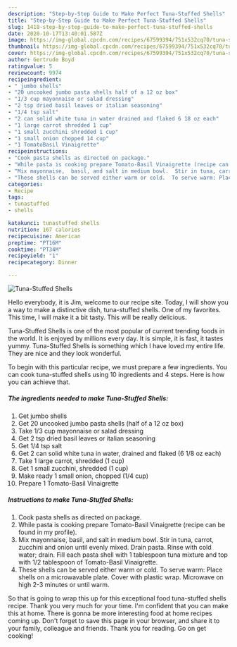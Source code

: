 ```yaml
---
description: "Step-by-Step Guide to Make Perfect Tuna-Stuffed Shells"
title: "Step-by-Step Guide to Make Perfect Tuna-Stuffed Shells"
slug: 1418-step-by-step-guide-to-make-perfect-tuna-stuffed-shells
date: 2020-10-17T13:40:01.587Z
image: https://img-global.cpcdn.com/recipes/67599394/751x532cq70/tuna-stuffed-shells-recipe-main-photo.jpg
thumbnail: https://img-global.cpcdn.com/recipes/67599394/751x532cq70/tuna-stuffed-shells-recipe-main-photo.jpg
cover: https://img-global.cpcdn.com/recipes/67599394/751x532cq70/tuna-stuffed-shells-recipe-main-photo.jpg
author: Gertrude Boyd
ratingvalue: 5
reviewcount: 9974
recipeingredient:
- " jumbo shells"
- "20 uncooked jumbo pasta shells half of a 12 oz box"
- "1/3 cup mayonnaise or salad dressing"
- "2 tsp dried basil leaves or italian seasoning"
- "1/4 tsp salt"
- "2 can solid white tuna in water drained and flaked 6 18 oz each"
- "1 large carrot shredded 1 cup"
- "1 small zucchini shredded 1 cup"
- "1 small onion chopped 14 cup"
- "1 TomatoBasil Vinaigrette"
recipeinstructions:
- "Cook pasta shells as directed on package."
- "While pasta is cooking prepare Tomato-Basil Vinaigrette (recipe can be found in my profile)."
- "Mix mayonnaise,  basil, and salt in medium bowl.  Stir in tuna, carrot, zucchini and onion until evenly mixed.  Drain pasta.  Rinse with cold water; drain.  Fill each pasta shell with 1 tablespoon tuna mixture and top with 1/2 tablespoon of Tomato-Basil Vinaigrette."
- "These shells can be served either warm or cold.  To serve warm: Place shells on a microwavable plate.  Cover with plastic wrap.  Microwave on high 2-3 minutes or until warm."
categories:
- Recipe
tags:
- tunastuffed
- shells

katakunci: tunastuffed shells 
nutrition: 167 calories
recipecuisine: American
preptime: "PT16M"
cooktime: "PT34M"
recipeyield: "1"
recipecategory: Dinner

---
```



![Tuna-Stuffed Shells](https://img-global.cpcdn.com/recipes/67599394/751x532cq70/tuna-stuffed-shells-recipe-main-photo.jpg)

Hello everybody, it is Jim, welcome to our recipe site. Today, I will show you a way to make a distinctive dish, tuna-stuffed shells. One of my favorites. This time, I will make it a bit tasty. This will be really delicious.



Tuna-Stuffed Shells is one of the most popular of current trending foods in the world. It is enjoyed by millions every day. It is simple, it is fast, it tastes yummy. Tuna-Stuffed Shells is something which I have loved my entire life. They are nice and they look wonderful.


To begin with this particular recipe, we must prepare a few ingredients. You can cook tuna-stuffed shells using 10 ingredients and 4 steps. Here is how you can achieve that.

<!--inarticleads1-->

##### The ingredients needed to make Tuna-Stuffed Shells:

1. Get  jumbo shells
1. Get 20 uncooked jumbo pasta shells (half of a 12 oz box)
1. Take 1/3 cup mayonnaise or salad dressing
1. Get 2 tsp dried basil leaves or italian seasoning
1. Get 1/4 tsp salt
1. Get 2 can solid white tuna in water, drained and flaked (6 1/8 oz each)
1. Take 1 large carrot, shredded (1 cup)
1. Get 1 small zucchini, shredded (1 cup)
1. Make ready 1 small onion, chopped (1/4 cup)
1. Prepare 1 Tomato-Basil Vinaigrette




<!--inarticleads2-->

##### Instructions to make Tuna-Stuffed Shells:

1. Cook pasta shells as directed on package.
1. While pasta is cooking prepare Tomato-Basil Vinaigrette (recipe can be found in my profile).
1. Mix mayonnaise,  basil, and salt in medium bowl.  Stir in tuna, carrot, zucchini and onion until evenly mixed.  Drain pasta.  Rinse with cold water; drain.  Fill each pasta shell with 1 tablespoon tuna mixture and top with 1/2 tablespoon of Tomato-Basil Vinaigrette.
1. These shells can be served either warm or cold.  To serve warm: Place shells on a microwavable plate.  Cover with plastic wrap.  Microwave on high 2-3 minutes or until warm.




So that is going to wrap this up for this exceptional food tuna-stuffed shells recipe. Thank you very much for your time. I'm confident that you can make this at home. There is gonna be more interesting food at home recipes coming up. Don't forget to save this page in your browser, and share it to your family, colleague and friends. Thank you for reading. Go on get cooking!
